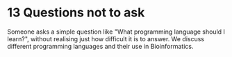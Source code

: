 # 13 Questions not to ask

Someone asks a simple question like &quot;What programming language should I learn?&quot;, without realising just how difficult it is to answer. We discuss different programming languages and their use in Bioinformatics.

